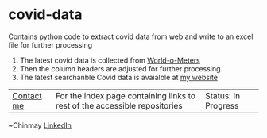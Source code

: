 # covid-data
Contains python code to extract covid data from web and write to an excel file for further processing
1. The latest covid data is collected from [World-o-Meters](https://www.worldometers.info/coronavirus/)
2. Then the column headers are adjusted for further processing.
3. The latest searchanble Covid data is avaialble at [my website](<https://chinmay.glideapp.io>)

<table>
  <tr>
    <td><a href="mailto:chinmay.subscriptions@gmail.com" target="_blank">Contact me</a></td><td>For the index page containing links to rest of the accessible repositories</td><td>Status: In Progress</td>
  </tr>
</table>

~Chinmay [LinkedIn](<https://www.linkedin.com/in/chinmay-anand-a952622/>)
